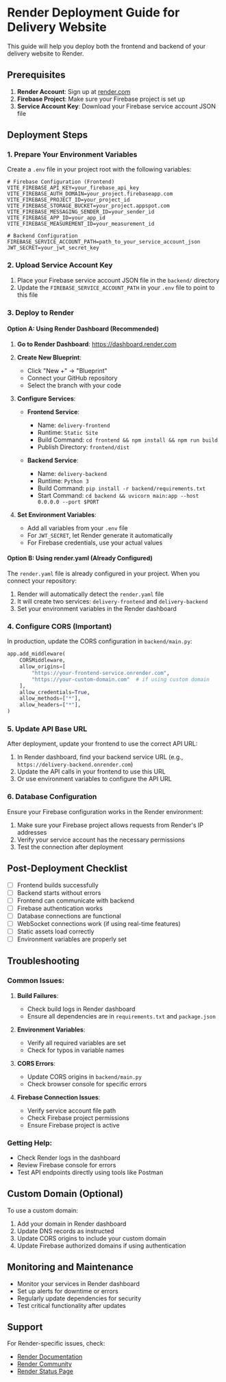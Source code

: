 # Render Deployment Guide for Delivery Website

This guide will help you deploy both the frontend and backend of your delivery website to Render.

## Prerequisites

1. **Render Account**: Sign up at [render.com](https://render.com)
2. **Firebase Project**: Make sure your Firebase project is set up
3. **Service Account Key**: Download your Firebase service account JSON file

## Deployment Steps

### 1. Prepare Your Environment Variables

Create a `.env` file in your project root with the following variables:

```env
# Firebase Configuration (Frontend)
VITE_FIREBASE_API_KEY=your_firebase_api_key
VITE_FIREBASE_AUTH_DOMAIN=your_project.firebaseapp.com
VITE_FIREBASE_PROJECT_ID=your_project_id
VITE_FIREBASE_STORAGE_BUCKET=your_project.appspot.com
VITE_FIREBASE_MESSAGING_SENDER_ID=your_sender_id
VITE_FIREBASE_APP_ID=your_app_id
VITE_FIREBASE_MEASUREMENT_ID=your_measurement_id

# Backend Configuration
FIREBASE_SERVICE_ACCOUNT_PATH=path_to_your_service_account_json
JWT_SECRET=your_jwt_secret_key
```

### 2. Upload Service Account Key

1. Place your Firebase service account JSON file in the `backend/` directory
2. Update the `FIREBASE_SERVICE_ACCOUNT_PATH` in your `.env` file to point to this file

### 3. Deploy to Render

#### Option A: Using Render Dashboard (Recommended)

1. **Go to Render Dashboard**: https://dashboard.render.com
2. **Create New Blueprint**:
   - Click "New +" → "Blueprint"
   - Connect your GitHub repository
   - Select the branch with your code

3. **Configure Services**:
   - **Frontend Service**:
     - Name: `delivery-frontend`
     - Runtime: `Static Site`
     - Build Command: `cd frontend && npm install && npm run build`
     - Publish Directory: `frontend/dist`

   - **Backend Service**:
     - Name: `delivery-backend`
     - Runtime: `Python 3`
     - Build Command: `pip install -r backend/requirements.txt`
     - Start Command: `cd backend && uvicorn main:app --host 0.0.0.0 --port $PORT`

4. **Set Environment Variables**:
   - Add all variables from your `.env` file
   - For `JWT_SECRET`, let Render generate it automatically
   - For Firebase credentials, use your actual values

#### Option B: Using render.yaml (Already Configured)

The `render.yaml` file is already configured in your project. When you connect your repository:

1. Render will automatically detect the `render.yaml` file
2. It will create two services: `delivery-frontend` and `delivery-backend`
3. Set your environment variables in the Render dashboard

### 4. Configure CORS (Important)

In production, update the CORS configuration in `backend/main.py`:

```python
app.add_middleware(
    CORSMiddleware,
    allow_origins=[
        "https://your-frontend-service.onrender.com",
        "https://your-custom-domain.com"  # if using custom domain
    ],
    allow_credentials=True,
    allow_methods=["*"],
    allow_headers=["*"],
)
```

### 5. Update API Base URL

After deployment, update your frontend to use the correct API URL:

1. In Render dashboard, find your backend service URL (e.g., `https://delivery-backend.onrender.com`)
2. Update the API calls in your frontend to use this URL
3. Or use environment variables to configure the API URL

### 6. Database Configuration

Ensure your Firebase configuration works in the Render environment:

1. Make sure your Firebase project allows requests from Render's IP addresses
2. Verify your service account has the necessary permissions
3. Test the connection after deployment

## Post-Deployment Checklist

- [ ] Frontend builds successfully
- [ ] Backend starts without errors
- [ ] Frontend can communicate with backend
- [ ] Firebase authentication works
- [ ] Database connections are functional
- [ ] WebSocket connections work (if using real-time features)
- [ ] Static assets load correctly
- [ ] Environment variables are properly set

## Troubleshooting

### Common Issues:

1. **Build Failures**:
   - Check build logs in Render dashboard
   - Ensure all dependencies are in `requirements.txt` and `package.json`

2. **Environment Variables**:
   - Verify all required variables are set
   - Check for typos in variable names

3. **CORS Errors**:
   - Update CORS origins in `backend/main.py`
   - Check browser console for specific errors

4. **Firebase Connection Issues**:
   - Verify service account file path
   - Check Firebase project permissions
   - Ensure Firebase project is active

### Getting Help:

- Check Render logs in the dashboard
- Review Firebase console for errors
- Test API endpoints directly using tools like Postman

## Custom Domain (Optional)

To use a custom domain:

1. Add your domain in Render dashboard
2. Update DNS records as instructed
3. Update CORS origins to include your custom domain
4. Update Firebase authorized domains if using authentication

## Monitoring and Maintenance

- Monitor your services in Render dashboard
- Set up alerts for downtime or errors
- Regularly update dependencies for security
- Test critical functionality after updates

## Support

For Render-specific issues, check:
- [Render Documentation](https://render.com/docs)
- [Render Community](https://community.render.com)
- [Render Status Page](https://status.render.com)
